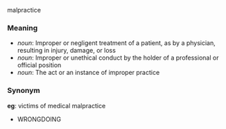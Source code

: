 malpractice
### Meaning
+ _noun_: Improper or negligent treatment of a patient, as by a physician, resulting in injury, damage, or loss
+ _noun_: Improper or unethical conduct by the holder of a professional or official position
+ _noun_: The act or an instance of improper practice

### Synonym

__eg__: victims of medical malpractice

+ WRONGDOING


